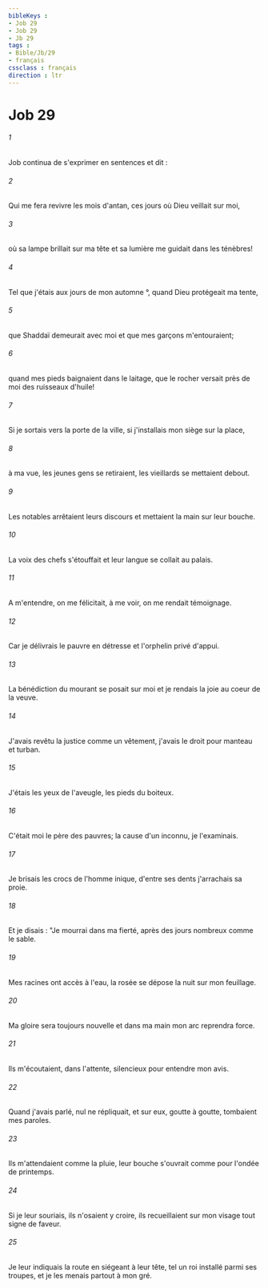 ```yaml
---
bibleKeys : 
- Job 29
- Job 29
- Jb 29
tags : 
- Bible/Jb/29
- français
cssclass : français
direction : ltr
---
```


# Job 29

###### 1
Job continua de s'exprimer en sentences et dit : 
###### 2
Qui me fera revivre les mois d'antan, ces jours où Dieu veillait sur moi, 
###### 3
où sa lampe brillait sur ma tête et sa lumière me guidait dans les ténèbres! 
###### 4
Tel que j'étais aux jours de mon automne °, quand Dieu protégeait ma tente, 
###### 5
que Shaddaï demeurait avec moi et que mes garçons m'entouraient; 
###### 6
quand mes pieds baignaient dans le laitage, que le rocher versait près de moi des ruisseaux d'huile! 
###### 7
Si je sortais vers la porte de la ville, si j'installais mon siège sur la place, 
###### 8
à ma vue, les jeunes gens se retiraient, les vieillards se mettaient debout. 
###### 9
Les notables arrêtaient leurs discours et mettaient la main sur leur bouche. 
###### 10
La voix des chefs s'étouffait et leur langue se collait au palais. 
###### 11
A m'entendre, on me félicitait, à me voir, on me rendait témoignage.
###### 12
Car je délivrais le pauvre en détresse et l'orphelin privé d'appui.
###### 13
La bénédiction du mourant se posait sur moi et je rendais la joie au coeur de la veuve.
###### 14
J'avais revêtu la justice comme un vêtement, j'avais le droit pour manteau et turban.
###### 15
J'étais les yeux de l'aveugle, les pieds du boiteux.
###### 16
C'était moi le père des pauvres; la cause d'un inconnu, je l'examinais.
###### 17
Je brisais les crocs de l'homme inique, d'entre ses dents j'arrachais sa proie.
###### 18
Et je disais : "Je mourrai dans ma fierté, après des jours nombreux comme le sable.
###### 19
Mes racines ont accès à l'eau, la rosée se dépose la nuit sur mon feuillage.
###### 20
Ma gloire sera toujours nouvelle et dans ma main mon arc reprendra force.
###### 21
Ils m'écoutaient, dans l'attente, silencieux pour entendre mon avis. 
###### 22
Quand j'avais parlé, nul ne répliquait, et sur eux, goutte à goutte, tombaient mes paroles. 
###### 23
Ils m'attendaient comme la pluie, leur bouche s'ouvrait comme pour l'ondée de printemps. 
###### 24
Si je leur souriais, ils n'osaient y croire, ils recueillaient sur mon visage tout signe de faveur. 
###### 25
Je leur indiquais la route en siégeant à leur tête, tel un roi installé parmi ses troupes, et je les menais partout à mon gré. 
